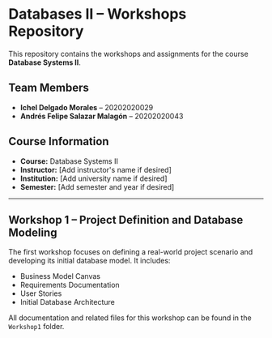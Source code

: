 # Databases II – Workshops Repository

This repository contains the workshops and assignments for the course **Database Systems II**.

## Team Members

- **Ichel Delgado Morales** – 20202020029  
- **Andrés Felipe Salazar Malagón** – 20202020043

## Course Information

- **Course:** Database Systems II  
- **Instructor:** [Add instructor's name if desired]  
- **Institution:** [Add university name if desired]  
- **Semester:** [Add semester and year if desired]

---

## Workshop 1 – Project Definition and Database Modeling

The first workshop focuses on defining a real-world project scenario and developing its initial database model. It includes:

- Business Model Canvas
- Requirements Documentation
- User Stories
- Initial Database Architecture

All documentation and related files for this workshop can be found in the `Workshop1` folder.
